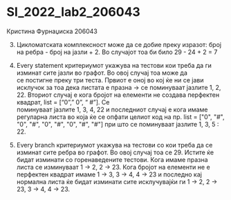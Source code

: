 # SI_2022_lab2_206043

Кристина Фурнаџиска 206043

3. Цикломатската комплексност може да се добие преку изразот: број на ребра - број на јазли + 2. Во случајот тоа би било
   29 - 24 + 2 = 7
   
4. Every statement критериумот укажува на тестови кои треба да ги изминат сите јазли во графот. Во овој случај тоа може да  
   се постигне преку три теста. Првиот е оној во кој ќе ни се јави исклучок за тоа дека листата е празна -> се поминуваат 
   јазлите 1, 2, 22. Вториот случај е кога бројот на елементи не создава перфектен квадрат, list = [“0”,” 0”, “ #”]. Се  
   поминуваат јазлите 1, 3, 4, 22 и последниот случај е кога имаме регуларна листа во која ќе се опфати целиот код на пр. 
   list = ["0", "#", "0", "#", "0", "#", "0", "#", "#"] при што се поминуваат јазлите 1, 3, 5 : 22.
   
5. Every branch критериумот укажува на тестови со кои треба да се изминат сите ребра во графот. Во овој случај тоа се 29. 
   Истите ќе бидат изминати со горенаведените тестови. Кога имаме празна листа се изминуваат 1 -> 2, 2 -> 23. Кога бројот на елементи
   не е перфектен квадрат имаме 1 -> 3, 3 ->    4, 4 -> 23 и последно кај нормална листа ќе бидат изминати сите исклучувајќи ги
   1 -> 2, 2 -> 23, 3 -> 4, 4 -> 23. 
